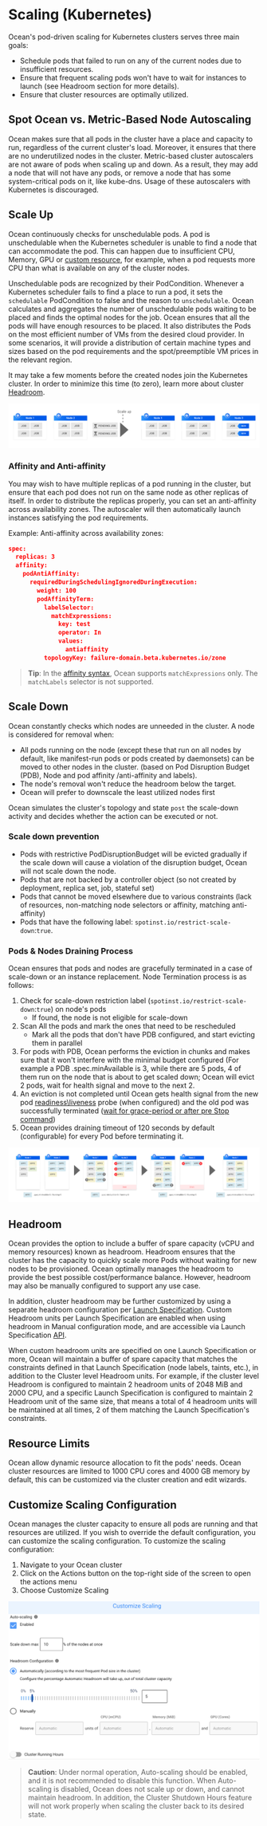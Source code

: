 # Scaling (Kubernetes)

Ocean's pod-driven scaling for Kubernetes clusters serves three main goals:

- Schedule pods that failed to run on any of the current nodes due to insufficient resources.
- Ensure that frequent scaling pods won't have to wait for instances to launch (see Headroom section for more details).
- Ensure that cluster resources are optimally utilized.

## Spot Ocean vs. Metric-Based Node Autoscaling

Ocean makes sure that all pods in the cluster have a place and capacity to run, regardless of the current cluster's load. Moreover, it ensures that there are no underutilized nodes in the cluster. Metric-based cluster autoscalers are not aware of pods when scaling up and down. As a result, they may add a node that will not have any pods, or remove a node that has some system-critical pods on it, like kube-dns. Usage of these autoscalers with Kubernetes is discouraged.

## Scale Up

Ocean continuously checks for unschedulable pods. A pod is unschedulable when the Kubernetes scheduler is unable to find a node that can accommodate the pod. This can happen due to insufficient CPU, Memory, GPU or [custom resource](https://kubernetes.io/docs/concepts/extend-kubernetes/api-extension/custom-resources/), for example, when a pod requests more CPU than what is available on any of the cluster nodes.

Unschedulable pods are recognized by their PodCondition. Whenever a Kubernetes scheduler fails to find a place to run a pod, it sets the `schedulable` PodCondition to false and the reason to `unschedulable`.
Ocean calculates and aggregates the number of unschedulable pods waiting to be placed and finds the optimal nodes for the job. Ocean ensures that all the pods will have enough resources to be placed. It also distributes the Pods on the most efficient number of VMs from the desired cloud provider. In some scenarios, it will provide a distribution of certain machine types and sizes based on the pod requirements and the spot/preemptible VM prices in the relevant region.

It may take a few moments before the created nodes join the Kubernetes cluster. In order to minimize this time (to zero), learn more about cluster [Headroom](ocean/features/headroom.md).

<img src="/ocean/_media/features-scaling-k8s-01.png" />

### Affinity and Anti-affinity

You may wish to have multiple replicas of a pod running in the cluster, but ensure that each pod does not run on the same node as other replicas of itself. In order to distribute the replicas properly, you can set an anti-affinity across availability zones. The autoscaler will then automatically launch instances satisfying the pod requirements.

Example: Anti-affinity across availability zones:

```json
spec:
  replicas: 3
  affinity:
    podAntiAffinity:
      requiredDuringSchedulingIgnoredDuringExecution:
        weight: 100
        podAffinityTerm:
          labelSelector:
            matchExpressions:
              key: test
              operator: In
              values:
                antiaffinity
          topologyKey: failure-domain.beta.kubernetes.io/zone
```

> **Tip**: In the [affinity syntax](https://kubernetes.io/docs/concepts/overview/working-with-objects/labels/#resources-that-support-set-based-requirements), Ocean supports `matchExpressions` only. The `matchLabels` selector is not supported.

## Scale Down

Ocean constantly checks which nodes are unneeded in the cluster. A node is considered for removal when:

- All pods running on the node (except these that run on all nodes by default, like manifest-run pods or pods created by daemonsets) can be moved to other nodes in the cluster. (based on Pod Disruption Budget (PDB), Node and pod affinity /anti-affinity and labels).
- The node's removal won't reduce the headroom below the target.
- Ocean will prefer to downscale the least utilized nodes first

Ocean simulates the cluster's topology and state `post` the scale-down activity and decides whether the action can be executed or not.

### Scale down prevention

- Pods with restrictive PodDisruptionBudget will be evicted gradually if the scale down will cause a violation of the disruption budget, Ocean will not scale down the node.
- Pods that are not backed by a controller object (so not created by deployment, replica set, job, stateful set)
- Pods that cannot be moved elsewhere due to various constraints (lack of resources, non-matching node selectors or affinity, matching anti-affinity)
- Pods that have the following label: `spotinst.io/restrict-scale-down`:`true`.

### Pods & Nodes Draining Process

Ocean ensures that pods and nodes are gracefully terminated in a case of scale-down or an instance replacement.
Node Termination process is as follows:

1. Check for scale-down restriction label (`spotinst.io/restrict-scale-down`:`true`) on node's pods
   - If found, the node is not eligible for scale-down
2. Scan All the pods and mark the ones that need to be rescheduled
   - Mark all the pods that don't have PDB configured, and start evicting them in parallel
3. For pods with PDB, Ocean performs the eviction in chunks and makes sure that it won't interfere with the minimal budget configured (For example a PDB .spec.minAvailable is 3, while there are 5 pods, 4 of them run on the node that is about to get scaled down; Ocean will evict 2 pods, wait for health signal and move to the next 2.
4. An eviction is not completed until Ocean gets health signal from the new pod [readiness\liveness](https://kubernetes.io/docs/tasks/configure-pod-container/configure-liveness-readiness-probes/) probe (when configured) and the old pod was successfully terminated ([wait for grace-period or after pre Stop command](https://kubernetes.io/docs/concepts/workloads/pods/pod/#termination-of-pods))
5. Ocean provides draining timeout of 120 seconds by default (configurable) for every Pod before terminating it.

<img src="/ocean/_media/features-scaling-k8s-02.png" />

## Headroom

Ocean provides the option to include a buffer of spare capacity (vCPU and memory resources) known as headroom. Headroom ensures that the cluster has the capacity to quickly scale more Pods without waiting for new nodes to be provisioned.
Ocean optimally manages the headroom to provide the best possible cost/performance balance. However, headroom may also be manually configured to support any use case.

In addition, cluster headroom may be further customized by using a separate headroom configuration per [Launch Specification](./launch-specifications). Custom Headroom units per Launch Specification are enabled when using headroom in Manual configuration mode, and are accessible via Launch Specification [API](https://docs.spot.io/api/#operation/OceanAWSLaunchSpecCreate).

When custom headroom units are specified on one Launch Specification or more, Ocean will maintain a buffer of spare capacity that matches the constraints defined in that Launch Specification (node labels, taints, etc.), in addition to the Cluster level Headroom units. For example, if the cluster level Headroom is configured to maintain 2 headroom units of 2048 MiB and 2000 CPU, and a specific Launch Specification is configured to maintain 2 Headroom unit of the same size, that means a total of 4 headroom units will be maintained at all times, 2 of them matching the Launch Specification's constraints.

## Resource Limits

Ocean allow dynamic resource allocation to fit the pods' needs. Ocean cluster resources are limited to 1000 CPU cores and 4000 GB memory by default, this can be customized via the cluster creation and edit wizards.

## Customize Scaling Configuration

Ocean manages the cluster capacity to ensure all pods are running and that resources are utilized.
If you wish to override the default configuration, you can customize the scaling configuration.
To customize the scaling configuration:

1. Navigate to your Ocean cluster
2. Click on the Actions button on the top-right side of the screen to open the actions menu
3. Choose Customize Scaling

<img src="/ocean/_media/features-scaling-k8s-03.png" />

> **Caution**: Under normal operation, Auto-scaling should be enabled, and it is not recommended to disable this function. When Auto-scaling is disabled, Ocean does not scale up or down, and cannot maintain headroom. In addition, the Cluster Shutdown Hours feature will not work properly when scaling the cluster back to its desired state.
